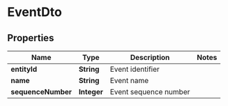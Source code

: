 

# EventDto


## Properties

| Name | Type | Description | Notes |
|------------ | ------------- | ------------- | -------------|
|**entityId** | **String** | Event identifier |  |
|**name** | **String** | Event name |  |
|**sequenceNumber** | **Integer** | Event sequence number |  |



